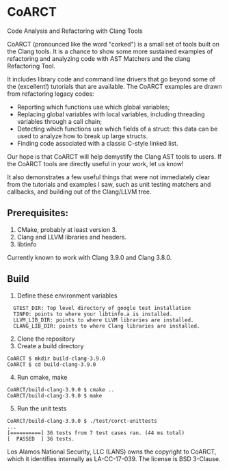 # CoARCT
Code Analysis and Refactoring with Clang Tools

CoARCT (pronounced like the word "corked") is a small set of tools built on the Clang tools. It is a chance to show some more sustained examples of refactoring and analyzing code with AST Matchers and the clang Refactoring Tool.

It includes library code and command line drivers that go beyond some of the (excellent!) tutorials that are available. The CoARCT examples are drawn from refactoring legacy codes:
* Reporting which functions use which global variables;
* Replacing global variables with local variables, including threading variables through a call chain;
* Detecting which functions use which fields of a struct: this data can be used to analyze how to break up large structs.
* Finding code associated with a classic C-style linked list.

Our hope is that CoARCT will help demystify the Clang AST tools to users. If the CoARCT tools are directly useful in your work, let us know!

It also demonstrates a few useful things that were not immediately clear from the tutorials and examples I saw, such as unit testing matchers and callbacks, and building out of the Clang/LLVM tree.

## Prerequisites:
1. CMake, probably at least version 3.
2. Clang and LLVM libraries and headers.
3. libtinfo

Currently known to work with Clang 3.9.0 and Clang 3.8.0.

## Build

1. Define these environment variables
```
  GTEST_DIR: Top level directory of google test installation
  TINFO: points to where your libtinfo.a is installed.
  LLVM_LIB_DIR: points to where LLVM libraries are installed.
  CLANG_LIB_DIR: points to where Clang libraries are installed.
```
2. Clone the repository
3. Create a build directory
```
CoARCT $ mkdir build-clang-3.9.0
CoARCT $ cd build-clang-3.9.0
```
4. Run cmake, make
```
CoARCT/build-clang-3.9.0 $ cmake ..
CoARCT/build-clang-3.9.0 $ make
```
5. Run the unit tests
```
CoARCT/build-clang-3.9.0 $ ./test/corct-unittests
...
[==========] 36 tests from 7 test cases ran. (44 ms total)
[  PASSED  ] 36 tests.
```

Los Alamos National Security, LLC (LANS) owns the copyright to CoARCT, which it identifies internally as LA-CC-17-039. The license is BSD 3-Clause.
